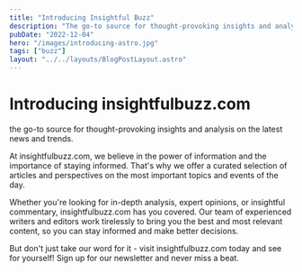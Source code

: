 ```yaml
---
title: "Introducing Insightful Buzz"
description: "The go-to source for thought-provoking insights and analysis on the latest news and trends."
pubDate: "2022-12-04"
hero: "/images/introducing-astro.jpg"
tags: ["buzz"]
layout: "../../layouts/BlogPostLayout.astro"
---
```


# Introducing insightfulbuzz.com 
 the go-to source for thought-provoking insights and analysis on the latest news and trends.

At insightfulbuzz.com, we believe in the power of information and the importance of staying informed. That's why we offer a curated selection of articles and perspectives on the most important topics and events of the day.

Whether you're looking for in-depth analysis, expert opinions, or insightful commentary, insightfulbuzz.com has you covered. Our team of experienced writers and editors work tirelessly to bring you the best and most relevant content, so you can stay informed and make better decisions.

But don't just take our word for it - visit insightfulbuzz.com today and see for yourself! Sign up for our newsletter and never miss a beat.

